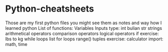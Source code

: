 # Python-cheatsheets
Those are my first python files you might see them as notes and way how I learned python
List of functions:
Variables
Inputs 
type: int bulian str
strings
arithmetical operators
comparison operators
logical operators
if
exercise: lbs to kg
while loops
list
for loops
range()
tuples
exercise: calculator
import: math, time
